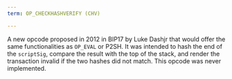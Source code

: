 ```yaml
---
term: OP_CHECKHASHVERIFY (CHV)

---
```

A new opcode proposed in 2012 in BIP17 by Luke Dashjr that would offer the same functionalities as `OP_EVAL` or P2SH. It was intended to hash the end of the `scriptSig`, compare the result with the top of the stack, and render the transaction invalid if the two hashes did not match. This opcode was never implemented.